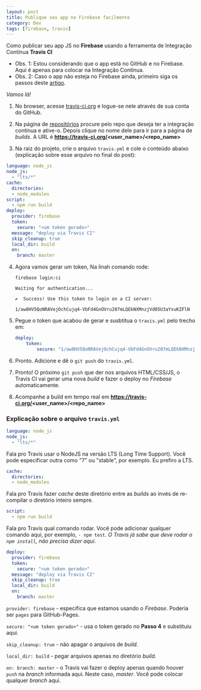 ```yaml
---
layout: post
title: Publique seu app no Firebase facilmente
category: Dev
tags: [firebase, travis]
---
```


Como publicar seu app JS no **Firebase** usando a ferramenta de Integração Contínua **Travis CI**

- Obs. 1: Estou considerando que o app está no GitHub e no Firebase. Aqui é apenas para colocar na Integração Contínua.
- Obs. 2: Caso o app não esteja no Firebase ainda, primeiro siga os passos deste [artigo](https://albertoivo.github.io/publish-firebase/).

_Vamos lá!_

1. No browser, acesse [travis-ci.org](https://travis-ci.org/) e logue-se nele através de sua conta do GitHub.

2. Na página de [repositórios](https://travis-ci.org/account/repositories) procure pelo repo que deseja ter a integração contínua e ative-o. Depois clique no nome dele para ir para a página de _builds_. A URL é **https://travis-ci.org/<user_name>/<repo_name>**

3. Na raiz do projeto, crie o arquivo `travis.yml` e cole o conteúdo abaixo (explicação sobre esse arquivo no final do post):

```yml
language: node_js
node_js:
  - "lts/*"
cache:
  directories:
  - node_modules
script:
  - npm run build
deploy:
  provider: firebase
  token:
    secure: "<um token gerado>"
  message: "deploy via Travis CI"
  skip_cleanup: true
  local_dir: build
  on:
    branch: master
```

4. Agora vamos gerar um token, Na linah comando rode:

    `firebase login:ci`

    ```
    Waiting for authentication...

    ✔  Success! Use this token to login on a CI server:

    1/aw8HV5QoNRAVejOchCujq4-VbFd4GnOVru207mLQEkNXMnzjVd05U3aYxuKZFlN
    ```

5. Pegue o token que acabou de gerar e susbtitua o `travis.yml` pelo trecho em:
    ```yml
    deploy:
        token:
            secure: "1/aw8HV5QoNRAVejOchCujq4-VbFd4GnOVru207mLQEkNXMnzjVd05U3aYxuKZFlN"
    ```

6. Pronto. Adicione e dê o `git push` do `travis.yml`.

7. Pronto! O próximo `git push` que der nos arquivos HTML/CSS/JS, o Travis CI vai gerar uma nova _build_ e fazer  o deploy no _Firebase_ automaticamente.

8. Acompanhe a build em tempo real em  **https://travis-ci.org/<user_name>/<repo_name>**

### Explicação sobre o arquivo `travis.yml`

```yml
language: node_js
node_js:
  - "lts/*"
```

Fala pro Travis usar o NodeJS na versão LTS (Long Time Support). Você pode especificar outra como "7" ou "stable", por exemplo. Eu prefiro a LTS.

```yml
cache:
  directories:
  - node_modules
```

Fala pro Travis fazer _cache_ deste diretório entre as _builds_ ao invés de re-compilar o diretório inteiro sempre.

```yml
script:
  - npm run build
```

Fala pro Travis qual comando rodar. Você pode adicionar qualquer comando aqui, por exemplo, `- npm test`. _O Travis já sabe que deve rodar o `npm install`, não precisa dizer aqui_.

```yml
deploy:
  provider: firebase
  token:
    secure: "<um token gerado>"
  message: "deploy via Travis CI"
  skip_cleanup: true
  local_dir: build
  on:
    branch: master
```

`provider: firebase` - especifica que estamos usando o _Firebase_. Poderia ser `pages` para GitHub-Pages.

`secure: "<um token gerado>"` - usa o token gerado no **Passo 4** e substituiu aqui.

`skip_cleanup: true` - não apagar o arquivos de _build_.

`local_dir: build` - pegar arquivos apenas no diretório _build_.

`on: branch: master` - o Travis vai fazer o deploy apenas quando houver `push` na _branch_ informada aqui. Neste caso, _master_. Você pode colocar qualquer _branch_ aqui.
